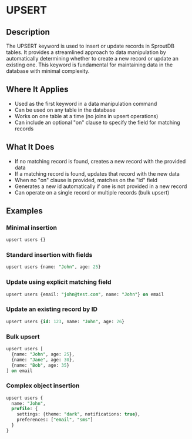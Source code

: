 # UPSERT

## Description

The UPSERT keyword is used to insert or update records in SproutDB tables. It provides a streamlined approach to data manipulation by automatically determining whether to create a new record or update an existing one. This keyword is fundamental for maintaining data in the database with minimal complexity.

## Where It Applies

- Used as the first keyword in a data manipulation command
- Can be used on any table in the database
- Works on one table at a time (no joins in upsert operations)
- Can include an optional "on" clause to specify the field for matching records

## What It Does

- If no matching record is found, creates a new record with the provided data
- If a matching record is found, updates that record with the new data
- When no "on" clause is provided, matches on the "id" field
- Generates a new id automatically if one is not provided in a new record
- Can operate on a single record or multiple records (bulk upsert)

## Examples

### Minimal insertion

```sql
upsert users {}
```

### Standard insertion with fields

```sql
upsert users {name: "John", age: 25}
```

### Update using explicit matching field

```sql
upsert users {email: "john@test.com", name: "John"} on email
```

### Update an existing record by ID

```sql
upsert users {id: 123, name: "John", age: 26}
```

### Bulk upsert

```sql
upsert users [
  {name: "John", age: 25},
  {name: "Jane", age: 30},
  {name: "Bob", age: 35}
] on email
```

### Complex object insertion

```sql
upsert users {
  name: "John", 
  profile: {
    settings: {theme: "dark", notifications: true},
    preferences: ["email", "sms"]
  }
}
```
